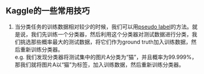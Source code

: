 ## Kaggle的一些常用技巧
1. 当分类任务的训练数据相对较少的时候，我们可以用[pseudo label](http://deeplearning.net/wp-content/uploads/2013/03/pseudo_label_final.pdf)的方法。就是说，我们先训练一个分类器，然后利用这个分类器对测试数据进行分类，我们挑选那些概率最大的测试数据，将它们作为ground truth加入训练数据，然后重新训练分类器。  
e.g. 我们发现分类器将测试集中的图片A分类为“猫”，并且概率为99.999%，那我们就将图片A以“猫”为标签，加入训练数据，然后重新训练分类器。  

